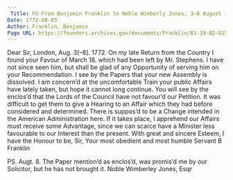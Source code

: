 ```yaml
---
 Title: FO-From Benjamin Franklin to Noble Wimberly Jones, 3–8 August 1772
Date: 1772-08-03
Author: Franklin, Benjamin
Page URL: https://founders.archives.gov/documents/Franklin/01-19-02-0150
---
```


Dear Sir,
London, Aug. 3[–8]. 1772.
On my late Return from the Country I found your Favour of March 18. which had been left by Mr. Stephens. I have not since seen him, but shall be glad of any Opportunity of serving him on your Recommendation.
I see by the Papers that your new Assembly is dissolved. I am concern’d at the uncomfortable Train your public Affairs have lately taken, but hope it cannot long continue.
You will see by the enclos’d that the Lords of the Council have not favour’d our Petition. It was difficult to get them to give a Hearing to an Affair which they had before considered and determined.
There is suppos’d to be a Change intended in the American Administration here. If it takes place, I apprehend our Affairs must receive some Advantage, since we can scarce have a Minister less favourable to our Interest than the present. With great and sincere Esteem, I have the Honour to be, Sir, Your most obedient and most humble Servant
B Franklin

PS. Augt. 8. The Paper mention’d as enclos’d, was promis’d me by our Solicitor, but he has not brought it.
Noble Wimberley Jones, Esqr


